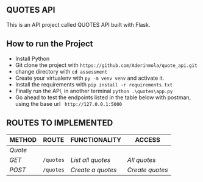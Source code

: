 ## QUOTES API
This is an API project called QUOTES API built with Flask.


## How to run the Project
- Install Python
- Git clone the project with ```https://github.com/Aderinmola/quote_api.git```
- change directory with ``` cd assessment ``` 
- Create your virtualenv with `py -m venv venv` and activate it.
- Install the requirements with ``` pip install -r requirements.txt ```
- Finally run the API, in another terminal
``` python .\quotes\app.py ```
- Go ahead to test the endpoints listed in the table below with postman, using the base url ``` http://127.0.0.1:5000```


## ROUTES TO IMPLEMENTED
| METHOD | ROUTE | FUNCTIONALITY |ACCESS|
| ------- | ----- | ------------- | ------------- |
_Quote_|
| *GET* | ```/quotes``` | _List all quotes_|_All quotes_|
| *POST* | ```/quotes``` | _Create a quotes_|_Create quotes_|
